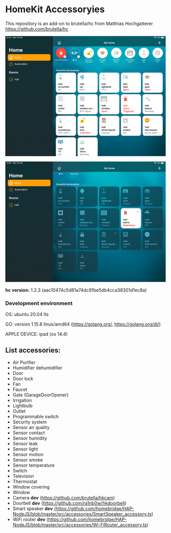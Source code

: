 # HomeKit  Accessoryies
This repository is an add-on to brutella/hc from Matthias Hochgatterer https://github.com/brutella/hc

![](https://github.com/alpr777/homekit/blob/main/gallery/home_on.png)

![](https://github.com/alpr777/homekit/blob/main/gallery/home_off.png)

**hc version:** 1.2.3 (aac10474c5d81a74dc91be5db4cca38301d1ec8a)

### Development environment

OS: ubuntu 20.04 lts

GO: version 1.15.8 linux/amd64 (https://golang.org/, https://golang.org/dl/)

APPLE DEVICE: ipad (os 14.4)

## List accessories:
- Air Purifier
- Humidifier dehumidifier
- Door
- Door lock
- Fan
- Faucet
- Gate (GarageDoorOpener)
- Irrigation
- Lightbulb
- Outlet
- Programmable switch
- Security system
- Sensor air quality
- Sensor contact
- Sensor humidity
- Sensor leak
- Sensor light
- Sensor motion
- Sensor smoke
- Sensor temperature
- Switch
- Television
- Thermostat
- Window covering
- Window
- Camera **dev** (https://github.com/brutella/hkcam)
- Doorbell **dev** (https://github.com/ra1nb0w/hkdoorbell)
- Smart speaker **dev** (https://github.com/homebridge/HAP-NodeJS/blob/master/src/accessories/SmartSpeaker_accessory.ts)
- WiFi router **dev** (https://github.com/homebridge/HAP-NodeJS/blob/master/src/accessories/Wi-FiRouter_accessory.ts)
